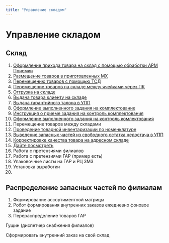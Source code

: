 ```yaml
---
title: "Управление складом"
---
```


# Управление складом

## Склад

1. [Оформление прихода товара на склад с помощью обработки АРМ Приемки](Оформление%20прихода%20товара%20на%20склад%20с%20помощью%20обработки%20АРМ%20Приемки.md)
2. [Размещение товаров в приготовленных МХ](Размещение%20товаров%20в%20приготовленных%20МХ.md)
3. [Перемещению товаров с помощью ТСД](Перемещению%20товаров%20с%20помощью%20ТСД.md)
4. [Перемещение товаров на складе между ячейками через ПК](Перемещение%20товаров%20на%20складе%20между%20ячейками%20через%20ПК.md)
5. [Отгрузка на складе](Отгрузка%20на%20складе.md)
6. [Выдача товара клиенту на складе](Выдача%20товара%20клиенту%20на%20складе.md)
7. [Выдача гарантийного талона в УПП](Выдача%20гарантийного%20талона%20в%20УПП.md)
8. [Оформление выполненного задания на комплектование](Оформление%20выполненного%20задания%20на%20комплектование.md)
9. [Инструкция о приеме задания на контроль комплектования](Инструкция%20о%20приеме%20задания%20на%20контроль%20комплектования.md)
10. [Оформление выполненного задания на контроль комлектования](Оформление%20выполненного%20задания%20на%20контроль%20комлектования.md)
11. Перемещение товаров между складами
12. [Проведение товарной инвентаризации по номенклатуре](Проведение%20товарной%20инвентаризации%20по%20номенклатуре.md)
13. [Выведение запасных частей из свободного остатка недостача в УПП](Выведение%20запасных%20частей%20из%20свободного%20остатка%20недостача%20в%20УПП.md)
14. [Корректировке качества товара на адресном складе](Корректировке%20качества%20товара%20на%20адресном%20складе.md)
15. [Дайте посмотреть](Дайте%20посмотреть.md)
16. Работа с претензиями филиалов
17. Работа с претензиями ГАР (пример есть) 
18. Упаковочные листы на ГАР и РЦ ЗМЗ
19. Установка выработки
20. 


## Распределение запасных частей по филиалам
1. Формирование ассортиментной матрицы
2. Робот формирования внутренних заказов ежедневно фоновое задание
3. Перераспределение товаров ГАР

Гущин (диспетчер снабжения филиалов)

Сформировать внутренний заказ на свой склад



